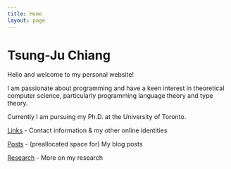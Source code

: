 ```yaml
---
title: Home
layout: page
---
```


# Tsung-Ju Chiang

Hello and welcome to my personal website!

I am passionate about programming and have a keen interest in theoretical computer science,
particularly programming language theory and type theory.

Currently I am pursuing my Ph.D. at the University of Toronto.

[Links](/links/) - Contact information & my other online identities

[Posts](/posts/) - (preallocated space for) My blog posts

[Research](/research/) - More on my research
